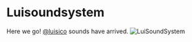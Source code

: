 Luisoundsystem
==============
Here we go! [@luisico](http://twitter.com/luisico "@luisico") sounds have arrived.
![LuiSoundSystem](http://xavij.am/luisoundsystem/img/thumbnail.png "LuiSoundSystem")